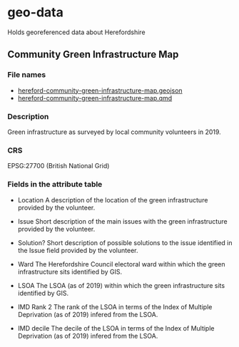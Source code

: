 # geo-data
Holds georeferenced data about Herefordshire 

## Community Green Infrastructure Map
### File names
- [hereford-community-green-infrastructure-map.geojson](https://github.com/herefordshire-data/geo-data/blob/main/hereford-community-green-infrastructure-map.geojson)
- [hereford-community-green-infrastructure-map.qmd](https://github.com/herefordshire-data/geo-data/blob/main/hereford-community-green-infrastructure-map.qmd)

### Description
Green infrastructure as surveyed by local community volunteers in 2019.

### CRS 
EPSG:27700 (British National Grid)

### Fields in the attribute table
- Location
A description of the location of the green infrastructure provided by the volunteer.

- Issue
Short description of the main issues with the green infrastructure provided by the volunteer.

- Solution?
Short description of possible solutions to the issue identified in the Issue field provided by the volunteer.

- Ward
The Herefordshire Council electoral ward within which the green infrastructure sits identified by GIS.

- LSOA
The LSOA (as of 2019) within which the green infrastructure sits identified by GIS.

- IMD Rank 2
The rank of the LSOA in terms of the Index of Multiple Deprivation (as of 2019) infered from the LSOA.

- IMD decile
The decile of the LSOA in terms of the Index of Multiple Deprivation (as of 2019) infered from the LSOA.
  
